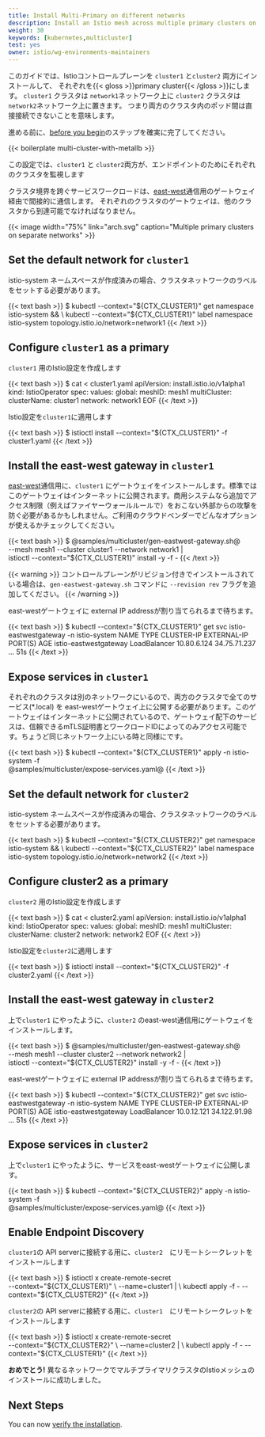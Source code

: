 ```yaml
---
title: Install Multi-Primary on different networks
description: Install an Istio mesh across multiple primary clusters on different networks.
weight: 30
keywords: [kubernetes,multicluster]
test: yes
owner: istio/wg-environments-maintainers
---
```

このガイドでは、Istioコントロールプレーンを `cluster1` と`cluster2` 両方にインストールして、
それぞれを{{< gloss >}}primary cluster{{< /gloss >}}にします。
`cluster1` クラスタは `network1`ネットワーク上に
`cluster2` クラスタは `network2`ネットワーク上に置きます。
つまり両方のクラスタ内のポッド間は直接接続できないことを意味します。

進める前に、[before you begin](/ja/docs/setup/install/multicluster/before-you-begin)のステップを確実に完了してください。

{{< boilerplate multi-cluster-with-metallb >}}

この設定では、`cluster1` と `cluster2`両方が、エンドポイントのためにそれぞれのクラスタを監視します

クラスタ境界を跨ぐサービスワークロードは、[east-west](https://en.wikipedia.org/wiki/East-west_traffic)通信用のゲートウェイ経由で間接的に通信します。
それぞれのクラスタのゲートウェイは、他のクラスタから到達可能でなければなりません。

{{< image width="75%"
    link="arch.svg"
    caption="Multiple primary clusters on separate networks"
    >}}

## Set the default network for `cluster1`

istio-system ネームスペースが作成済みの場合、クラスタネットワークのラベルをセットする必要があります。

{{< text bash >}}
$ kubectl --context="${CTX_CLUSTER1}" get namespace istio-system && \
  kubectl --context="${CTX_CLUSTER1}" label namespace istio-system topology.istio.io/network=network1
{{< /text >}}

## Configure `cluster1` as a primary

`cluster1` 用のIstio設定を作成します

{{< text bash >}}
$ cat <<EOF > cluster1.yaml
apiVersion: install.istio.io/v1alpha1
kind: IstioOperator
spec:
  values:
    global:
      meshID: mesh1
      multiCluster:
        clusterName: cluster1
      network: network1
EOF
{{< /text >}}

Istio設定を`cluster1`に適用します

{{< text bash >}}
$ istioctl install --context="${CTX_CLUSTER1}" -f cluster1.yaml
{{< /text >}}

## Install the east-west gateway in `cluster1`

[east-west](https://en.wikipedia.org/wiki/East-west_traffic)通信用に、`cluster1` にゲートウェイをインストールします。標準ではこのゲートウェイはインターネットに公開されます。商用システムなら追加でアクセス制限（例えばファイヤーウォールルールで）をおこない外部からの攻撃を防ぐ必要があるかもしれません。ご利用のクラウドベンダーでどんなオプションが使えるかチェックしてください。

{{< text bash >}}
$ @samples/multicluster/gen-eastwest-gateway.sh@ \
    --mesh mesh1 --cluster cluster1 --network network1 | \
    istioctl --context="${CTX_CLUSTER1}" install -y -f -
{{< /text >}}

{{< warning >}}
コントロールプレーンがリビジョン付きでインストールされている場合は、`gen-eastwest-gateway.sh` コマンドに  `--revision rev` フラグを追加してください。
{{< /warning >}}

east-westゲートウェイに external IP addressが割り当てられるまで待ちます。

{{< text bash >}}
$ kubectl --context="${CTX_CLUSTER1}" get svc istio-eastwestgateway -n istio-system
NAME                    TYPE           CLUSTER-IP    EXTERNAL-IP    PORT(S)   AGE
istio-eastwestgateway   LoadBalancer   10.80.6.124   34.75.71.237   ...       51s
{{< /text >}}

## Expose services in `cluster1`

それぞれのクラスタは別のネットワークにいるので、両方のクラスタで全てのサービス(*.local) を east-westゲートウェイ上に公開する必要があります。このゲートウェイはインターネットに公開されているので、ゲートウェイ配下のサービスは、信頼できるmTLS証明書とワークロードIDによってのみアクセス可能です。ちょうど同じネットワーク上にいる時と同様にです。

{{< text bash >}}
$ kubectl --context="${CTX_CLUSTER1}" apply -n istio-system -f \
    @samples/multicluster/expose-services.yaml@
{{< /text >}}

## Set the default network for `cluster2`

istio-system ネームスペースが作成済みの場合、クラスタネットワークのラベルをセットする必要があります。

{{< text bash >}}
$ kubectl --context="${CTX_CLUSTER2}" get namespace istio-system && \
  kubectl --context="${CTX_CLUSTER2}" label namespace istio-system topology.istio.io/network=network2
{{< /text >}}

## Configure cluster2 as a primary

`cluster2` 用のIstio設定を作成します

{{< text bash >}}
$ cat <<EOF > cluster2.yaml
apiVersion: install.istio.io/v1alpha1
kind: IstioOperator
spec:
  values:
    global:
      meshID: mesh1
      multiCluster:
        clusterName: cluster2
      network: network2
EOF
{{< /text >}}

Istio設定を`cluster2`に適用します

{{< text bash >}}
$ istioctl install --context="${CTX_CLUSTER2}" -f cluster2.yaml
{{< /text >}}

## Install the east-west gateway in `cluster2`

上で`cluster1` にやったように、`cluster2` のeast-west通信用にゲートウェイをインストールします。

{{< text bash >}}
$ @samples/multicluster/gen-eastwest-gateway.sh@ \
    --mesh mesh1 --cluster cluster2 --network network2 | \
    istioctl --context="${CTX_CLUSTER2}" install -y -f -
{{< /text >}}

east-westゲートウェイに external IP addressが割り当てられるまで待ちます。

{{< text bash >}}
$ kubectl --context="${CTX_CLUSTER2}" get svc istio-eastwestgateway -n istio-system
NAME                    TYPE           CLUSTER-IP    EXTERNAL-IP    PORT(S)   AGE
istio-eastwestgateway   LoadBalancer   10.0.12.121   34.122.91.98   ...       51s
{{< /text >}}

## Expose services in `cluster2`

上で`cluster1` にやったように、サービスをeast-westゲートウェイに公開します。

{{< text bash >}}
$ kubectl --context="${CTX_CLUSTER2}" apply -n istio-system -f \
    @samples/multicluster/expose-services.yaml@
{{< /text >}}

## Enable Endpoint Discovery

`cluster1`の API serverに接続する用に、`cluster2`　にリモートシークレットをインストールします

{{< text bash >}}
$ istioctl x create-remote-secret \
  --context="${CTX_CLUSTER1}" \
  --name=cluster1 | \
  kubectl apply -f - --context="${CTX_CLUSTER2}"
{{< /text >}}

`cluster2`の API serverに接続する用に、`cluster1`　にリモートシークレットをインストールします

{{< text bash >}}
$ istioctl x create-remote-secret \
  --context="${CTX_CLUSTER2}" \
  --name=cluster2 | \
  kubectl apply -f - --context="${CTX_CLUSTER1}"
{{< /text >}}

**おめでとう!** 異なるネットワークでマルチプライマリクラスタのIstioメッシュのインストールに成功しました。

## Next Steps

You can now [verify the installation](/ja/docs/setup/install/multicluster/verify).
